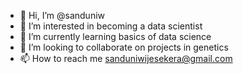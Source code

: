 - 👋 Hi, I’m @sanduniw
- 👀 I’m interested in becoming a data scientist 
- 🌱 I’m currently learning basics of data science 
- 💞️ I’m looking to collaborate on projects in genetics
- 📫 How to reach me sanduniwijesekera@gmail.com

<!---
sanduniw/sanduniw is a ✨ special ✨ repository because its `README.md` (this file) appears on your GitHub profile.
You can click the Preview link to take a look at your changes.
--->
